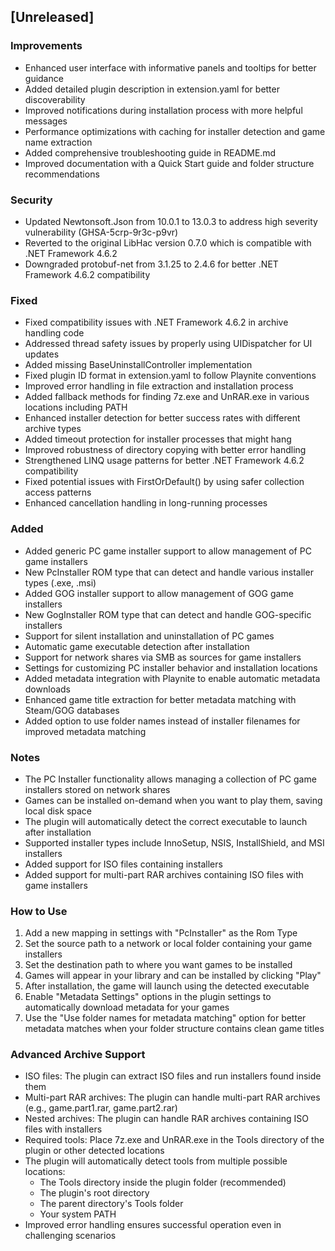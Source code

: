 ## [Unreleased]
### Improvements
- Enhanced user interface with informative panels and tooltips for better guidance
- Added detailed plugin description in extension.yaml for better discoverability
- Improved notifications during installation process with more helpful messages
- Performance optimizations with caching for installer detection and game name extraction
- Added comprehensive troubleshooting guide in README.md
- Improved documentation with a Quick Start guide and folder structure recommendations
### Security
- Updated Newtonsoft.Json from 10.0.1 to 13.0.3 to address high severity vulnerability (GHSA-5crp-9r3c-p9vr)
- Reverted to the original LibHac version 0.7.0 which is compatible with .NET Framework 4.6.2
- Downgraded protobuf-net from 3.1.25 to 2.4.6 for better .NET Framework 4.6.2 compatibility

### Fixed
- Fixed compatibility issues with .NET Framework 4.6.2 in archive handling code
- Addressed thread safety issues by properly using UIDispatcher for UI updates
- Added missing BaseUninstallController implementation
- Fixed plugin ID format in extension.yaml to follow Playnite conventions
- Improved error handling in file extraction and installation process
- Added fallback methods for finding 7z.exe and UnRAR.exe in various locations including PATH
- Enhanced installer detection for better success rates with different archive types
- Added timeout protection for installer processes that might hang
- Improved robustness of directory copying with better error handling
- Strengthened LINQ usage patterns for better .NET Framework 4.6.2 compatibility
- Fixed potential issues with FirstOrDefault() by using safer collection access patterns
- Enhanced cancellation handling in long-running processes
### Added
- Added generic PC game installer support to allow management of PC game installers
- New PcInstaller ROM type that can detect and handle various installer types (.exe, .msi)
- Added GOG installer support to allow management of GOG game installers
- New GogInstaller ROM type that can detect and handle GOG-specific installers
- Support for silent installation and uninstallation of PC games
- Automatic game executable detection after installation
- Support for network shares via SMB as sources for game installers
- Settings for customizing PC installer behavior and installation locations
- Added metadata integration with Playnite to enable automatic metadata downloads
- Enhanced game title extraction for better metadata matching with Steam/GOG databases
- Added option to use folder names instead of installer filenames for improved metadata matching

### Notes
- The PC Installer functionality allows managing a collection of PC game installers stored on network shares
- Games can be installed on-demand when you want to play them, saving local disk space
- The plugin will automatically detect the correct executable to launch after installation
- Supported installer types include InnoSetup, NSIS, InstallShield, and MSI installers
- Added support for ISO files containing installers
- Added support for multi-part RAR archives containing ISO files with game installers

### How to Use
1. Add a new mapping in settings with "PcInstaller" as the Rom Type
2. Set the source path to a network or local folder containing your game installers
3. Set the destination path to where you want games to be installed
4. Games will appear in your library and can be installed by clicking "Play"
5. After installation, the game will launch using the detected executable
6. Enable "Metadata Settings" options in the plugin settings to automatically download metadata for your games
7. Use the "Use folder names for metadata matching" option for better metadata matches when your folder structure contains clean game titles

### Advanced Archive Support
- ISO files: The plugin can extract ISO files and run installers found inside them
- Multi-part RAR archives: The plugin can handle multi-part RAR archives (e.g., game.part1.rar, game.part2.rar)
- Nested archives: The plugin can handle RAR archives containing ISO files with installers
- Required tools: Place 7z.exe and UnRAR.exe in the Tools directory of the plugin or other detected locations
- The plugin will automatically detect tools from multiple possible locations:
  - The Tools directory inside the plugin folder (recommended)
  - The plugin's root directory
  - The parent directory's Tools folder
  - Your system PATH
- Improved error handling ensures successful operation even in challenging scenarios
